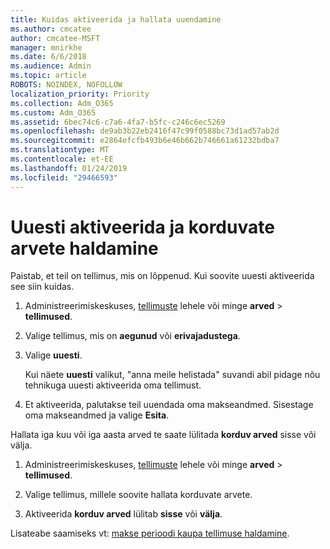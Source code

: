 ```yaml
---
title: Kuidas aktiveerida ja hallata uuendamine
ms.author: cmcatee
author: cmcatee-MSFT
manager: mnirkhe
ms.date: 6/6/2018
ms.audience: Admin
ms.topic: article
ROBOTS: NOINDEX, NOFOLLOW
localization_priority: Priority
ms.collection: Adm_O365
ms.custom: Adm_O365
ms.assetid: 6bec74c6-c7a6-4fa7-b5fc-c246c6ec5269
ms.openlocfilehash: de9ab3b22eb2416f47c99f0588bc73d1ad57ab2d
ms.sourcegitcommit: e2864efcfb493b6e46b662b746661a61232bdba7
ms.translationtype: MT
ms.contentlocale: et-EE
ms.lasthandoff: 01/24/2019
ms.locfileid: "29466593"
---
```

# <a name="how-to-reactivate-and-manage-recurring-billing"></a>Uuesti aktiveerida ja korduvate arvete haldamine

Paistab, et teil on tellimus, mis on lõppenud. Kui soovite uuesti aktiveerida see siin kuidas.
  
1. Administreerimiskeskuses, [tellimuste](https://go.microsoft.com/fwlink/p/?linkid=842054) lehele või minge **arved** \> **tellimused**.
    
2. Valige tellimus, mis on **aegunud** või **erivajadustega**.
    
3. Valige **uuesti**.
    
    Kui näete **uuesti** valikut, "anna meile helistada" suvandi abil pidage nõu tehnikuga uuesti aktiveerida oma tellimust. 
    
4. Et aktiveerida, palutakse teil uuendada oma makseandmed. Sisestage oma makseandmed ja valige **Esita**.
    
Hallata iga kuu või iga aasta arved te saate lülitada **korduv arved** sisse või välja. 
  
1. Administreerimiskeskuses, [tellimuste](https://go.microsoft.com/fwlink/p/?linkid=842054) lehele või minge **arved** \> **tellimused**.
    
2. Valige tellimus, millele soovite hallata korduvate arvete.
    
3. Aktiveerida **korduv arved** lülitab **sisse** või **välja**.
    
Lisateabe saamiseks vt: [makse perioodi kaupa tellimuse haldamine](https://support.office.com/article/8d83b530-f4ca-47f6-a666-e5791cbacc7e).
  

